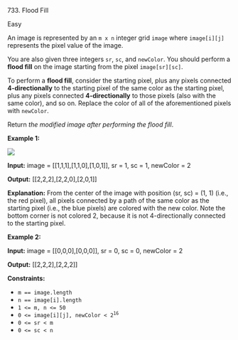 ﻿733\. Flood Fill

Easy

An image is represented by an `m x n` integer grid `image` where `image[i][j]` represents the pixel value of the image.

You are also given three integers `sr`, `sc`, and `newColor`. You should perform a **flood fill** on the image starting from the pixel `image[sr][sc]`.

To perform a **flood fill**, consider the starting pixel, plus any pixels connected **4-directionally** to the starting pixel of the same color as the starting pixel, plus any pixels connected **4-directionally** to those pixels (also with the same color), and so on. Replace the color of all of the aforementioned pixels with `newColor`.

Return _the modified image after performing the flood fill_.

**Example 1:**

![](https://assets.leetcode.com/uploads/2021/06/01/flood1-grid.jpg)

**Input:** image = [[1,1,1],[1,1,0],[1,0,1]], sr = 1, sc = 1, newColor = 2

**Output:** [[2,2,2],[2,2,0],[2,0,1]]

**Explanation:** From the center of the image with position (sr, sc) = (1, 1) (i.e., the red pixel), all pixels connected by a path of the same color as the starting pixel (i.e., the blue pixels) are colored with the new color. Note the bottom corner is not colored 2, because it is not 4-directionally connected to the starting pixel.

**Example 2:**

**Input:** image = [[0,0,0],[0,0,0]], sr = 0, sc = 0, newColor = 2

**Output:** [[2,2,2],[2,2,2]]

**Constraints:**

*   `m == image.length`
*   `n == image[i].length`
*   `1 <= m, n <= 50`
*   <code>0 <= image[i][j], newColor < 2<sup>16</sup></code>
*   `0 <= sr < m`
*   `0 <= sc < n`
